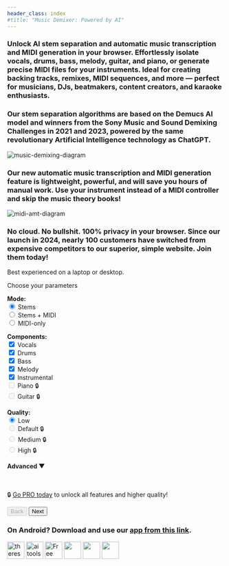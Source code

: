 ```yaml
---
header_class: index
#title: "Music Demixer: Powered by AI"
---
```

<script src="app.js" type="module"></script>
<script src="https://cdn.jsdelivr.net/npm/fflate@0.8.0/umd/index.js"></script>

<section class="info-section">
  <h3>Unlock <b>AI stem separation</b> and <b>automatic music transcription and MIDI generation</b> in your browser. Effortlessly isolate vocals, drums, bass, melody, guitar, and piano, or generate precise MIDI files for your instruments. Ideal for creating backing tracks, remixes, MIDI sequences, and more — perfect for musicians, DJs, beatmakers, content creators, and karaoke enthusiasts.</h3>
</section>

<section class="info-section">
  <h3>Our stem separation algorithms are based on the <b>Demucs AI model</b> and winners from the Sony Music and Sound Demixing Challenges in 2021 and 2023, powered by the same revolutionary Artificial Intelligence technology as ChatGPT.</h3>
</section>

<section class="image-section">
<img class="title-img" src="/assets/images/music-demix.webp" alt="music-demixing-diagram"/>
</section>

<section class="info-section">
  <h3>Our new <b>automatic music transcription and MIDI generation</b> feature is lightweight, powerful, and will save you hours of manual work. Use your instrument instead of a MIDI controller and skip the music theory books!</h3>
</section>

<section class="image-section">
<img class="title-img" src="/assets/images/midi-amt.webp" alt="midi-amt-diagram"/>
</section>

<section class="info-section">
  <h3>No cloud. No bullshit. <b>100% privacy in your browser.</b> Since our launch in 2024, nearly 100 customers have switched from expensive competitors to our superior, simple website. Join them today!</h3>
</section>

<!-- Wizard sections here... -->
<section class="demixer-section">
  <div class="disable-wizard">
    Best experienced on a laptop or desktop.
  </div>
  <div class="wizard-container">
    <div id="wizard-step-1" class="wizard-step">
      <p>Choose your parameters</p>
      <div class="columns-container">
        <div class="column">
          <b>Mode:</b>
          <form id="processingPickerForm">
            <div>
              <input type="radio" id="stems" name="processingMode" value="stems" checked>
              <label for="stems">Stems</label>
            </div>
            <div>
              <input type="radio" id="both" name="processingMode" value="both">
              <label for="both">Stems + MIDI</label>
            </div>
            <div>
              <input type="radio" id="midi" name="processingMode" value="midi">
              <label for="midi">MIDI-only</label>
            </div>
          </form>
        </div>
        <div class="column">
          <b>Components:</b>
          <form id="modelPickerForm">
            <div>
              <input type="checkbox" id="vocals" name="feature" value="vocals" checked>
              <label for="vocals">Vocals</label>
            </div>
            <div>
              <input type="checkbox" id="drums" name="feature" value="drums" checked>
              <label for="drums">Drums</label>
            </div>
            <div>
              <input type="checkbox" id="bass" name="feature" value="bass" checked>
              <label for="bass">Bass</label>
            </div>
            <div>
              <input type="checkbox" id="melody" name="feature" value="melody" checked>
              <label for="melody">Melody</label>
            </div>
            <div>
              <input type="checkbox" id="instrumental" name="feature" value="instrumental" checked>
              <label for="instrumental">Instrumental</label>
            </div>
            <div>
              <input type="checkbox" id="piano" name="feature" value="piano" disabled>
              <label for="piano">Piano 🔒</label>
            </div>
            <div>
              <input type="checkbox" id="guitar" name="feature" value="guitar" disabled>
              <label for="guitar">Guitar 🔒</label>
            </div>
          </form>
        </div>
        <div class="column">
            <b>Quality:</b>
            <form id="qualityPickerForm">
              <div>
                <input type="radio" id="low-quality" name="quality" value="low" checked>
                <label for="low-quality">Low</label>
              </div>
              <div>
                <input type="radio" id="default-quality" name="quality" value="default" disabled>
                <label for="default-quality">Default 🔒</label>
              </div>
              <div>
                <input type="radio" id="medium-quality" name="quality" value="medium" disabled>
                <label for="medium-quality">Medium 🔒</label>
              </div>
              <div>
                <input type="radio" id="high-quality" name="quality" value="high" disabled>
                <label for="high-quality">High 🔒</label>
              </div>
            </form>
        </div>
        <div class="column">
        <b><a href="javascript:void(0);" id="advancedSettingsToggle" style="text-decoration: none; cursor: pointer;">Advanced &#x25BC;</a></b>
        <div id="advancedSettings" style="display: none;">
            <b>Max memory:</b>
            <form id="memorySelectorForm">
            <div>
                <input type="radio" id="4gb" name="memory" value="4gb" checked>
                <label for="4gb">4 GB (default speed)</label>
            </div>
            <div>
                <input type="radio" id="8gb" name="memory" value="8gb">
                <label for="8gb">8 GB (2x faster)</label>
            </div>
            <div>
                <input type="radio" id="16gb" name="memory" value="16gb">
                <label for="16gb">16 GB (4x faster)</label>
            </div>
            <div>
                <input type="radio" id="32gb" name="memory" value="32gb">
                <label for="32gb">32 GB (8x faster)</label>
            </div>
            </form>
            <br>
            ⚠️ More memory is faster,  with a higher risk of crashing❗
            <br>
            ℹ️ Read <a href="/getting-started/2024/09/20/How-to-pick-max-memory" target="_blank" alt="memory-guide">our guide on how to pick max memory.</a>
        </div>
        </div>
      </div>
      <br>
      <br>
      <div class="cta-legend">
        <p id="pro-cta">🔒 <a href="/pricing" target="_blank">Go PRO today</a> to unlock all features and higher quality!</p>
      </div>
      <div class="wizard-footer">
        <button id="prev-step-1" class="wizard-prev-btn" disabled>Back</button>
        <button id="next-step-1" class="wizard-next-btn">Next</button>
      </div>
    </div>
    <div id="wizard-step-2" class="wizard-step" style="display: none;">
      <p id="usage-limits"></p>
      <p>Choose either a file or a folder as your input:</p>
      <div class="input-group">
          <input type="file" id="audio-upload" aria-label="Choose a file">
      </div>
      <div class="input-group">
          <input type="file" id="batch-upload" webkitdirectory directory multiple aria-label="Choose a folder">
      </div>
      <br>
      <div id="selectedInputMessage">Selected input:</div>
      <br>
      <div class="wizard-footer">
        <button id="prev-step-2" class="wizard-prev-btn">Back</button>
        <button id="next-step-2" class="wizard-next-btn" disabled>Start job</button>
      </div>
      <!-- Overlay and Spinner -->
      <div id="step2-overlay" class="overlay" style="display: none;">
          <h3 style="color: #ffffff; margin-top: 20px;">Downloading model files...</h3>
          <div class="loader" id="step2-spinner"></div>
      </div>
    </div>
    <div id="wizard-step-3" class="wizard-step" style="display: none;">
    <p>Progress and outputs</p>
      🚫 To cancel the current job, refresh the page
      <div class="progress-container">
        <div class="progress-text" id="inference-progress-text">Stems progress...</div>
        <div class="progress-bar" id="inference-progress-bar-outer">
            <div class="progress-bar-inner" id="inference-progress-bar" style="width: 0%"></div>
        </div>
        <div class="progress-text" id="midi-progress-text">MIDI progress...</div>
        <div class="progress-bar" id="midi-progress-bar-outer">
            <div class="progress-bar-inner" id="midi-progress-bar" style="width: 0%"></div>
        </div>
        This may take a while, go grab a coffee! ☕️
        <br>
        <b>Slow?</b> Start a new job and set Advanced -> Max memory higher. Read <a href="/getting-started/2024/09/20/How-to-pick-max-memory" target="_blank" alt="memory-guide">our guide for info</a> 💻
      </div>
      <div class="output-container">
        <div class="output-text" id="output-progress-text">Outputs...</div>
        <div class="output-link-container" id="output-links">
        </div>
      </div>
      <br>
      <div class="wizard-footer">
        <button id="prev-step-3" class="wizard-prev-btn" disabled>Back</button>
        <button id="next-step-3" class="wizard-next-btn" disabled>New job</button>
      </div>
    </div>

  </div>
</section>

<section class="info-section">
  <h3>On Android? Download and use our <a href="/android" alt="android-app-download">app from this link</a>.</h3>
</section>

<section class="featured-section">
<div class="featured-badges">
<a href="https://theresanaiforthat.com/ai/free-music-demixer/?ref=featured&v=691965" target="_blank"><img height="40" src="https://media.theresanaiforthat.com/featured5.png" alt="theresanaiforthat-promo"></a> <a title="ai tools code.market" href="https://code.market?code.market=verified"><img alt="ai tools code.market" title="ai tools code.market" src="https://code.market/assets/manage-product/featured-logo-dark.svg" target="_blank" height="40"/></a> <a href="https://toolnest.ai/project/free-music-demixer/" target="_blank" style="cursor: pointer" id="tr_dark"><img loading="lazy" src="https://toolnest.ai/wp-content/uploads/2024/05/badge_toolnest_dark.svg" height="40" alt="Free Music Demixer" data-eio="p"></a> <a href="https://aizones.io/tool/free-music-demixer"> <img height="40" src="https://aizones.io/static/media/Embed DARK.99f25d736afbf408832f.png"/></a> <a href="https://www.aitechsuite.com/tools/6053?ref=featured&v=129" target="_blank" rel="nofollow"><img height="40" src="https://aitsmarketing.s3.amazonaws.com/aits-verified-tool.svg?height=40"/></a> <a href="https://arktan.com" target="_blank"><img src="/assets/images/arktan-banner.webp" height="40"></a>
</div>
</section>

<br>
